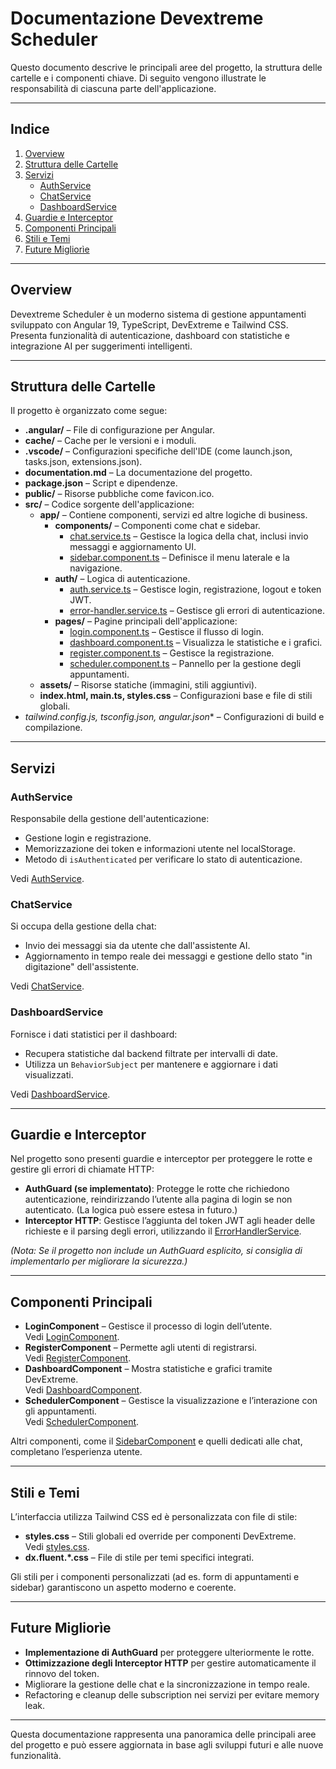 # Documentazione Devextreme Scheduler
Questo documento descrive le principali aree del progetto, la struttura delle cartelle e i componenti chiave. Di seguito vengono illustrate le responsabilità di ciascuna parte dell'applicazione.

---

## Indice

1. [Overview](#overview)
2. [Struttura delle Cartelle](#struttura-delle-cartelle)
3. [Servizi](#servizi)
   - [AuthService](#authservice)
   - [ChatService](#chatservice)
   - [DashboardService](#dashboardservice)
4. [Guardie e Interceptor](#guardie-e-interceptor)
5. [Componenti Principali](#componenti-principali)
6. [Stili e Temi](#stili-e-temi)
7. [Future Migliorìe](#future-migliorìe)

---

## Overview

Devextreme Scheduler è un moderno sistema di gestione appuntamenti sviluppato con Angular 19, TypeScript, DevExtreme e Tailwind CSS. Presenta funzionalità di autenticazione, dashboard con statistiche e integrazione AI per suggerimenti intelligenti.

---

## Struttura delle Cartelle

Il progetto è organizzato come segue:

- **.angular/** – File di configurazione per Angular.
- **cache/** – Cache per le versioni e i moduli.
- **.vscode/** – Configurazioni specifiche dell'IDE (come launch.json, tasks.json, extensions.json).
- **documentation.md** – La documentazione del progetto.
- **package.json** – Script e dipendenze.
- **public/** – Risorse pubbliche come favicon.ico.
- **src/** – Codice sorgente dell'applicazione:
  - **app/** – Contiene componenti, servizi ed altre logiche di business.
    - **components/** – Componenti come chat e sidebar.
      - [chat.service.ts](../../../../d:/Edoardo/Scheduler/devextreme-scheuler/src/app/components/chat/chat.service.ts) – Gestisce la logica della chat, inclusi invio messaggi e aggiornamento UI.
      - [sidebar.component.ts](../../../../d:/Edoardo/Scheduler/devextreme-scheuler/src/app/components/sidebar/sidebar.component.ts) – Definisce il menu laterale e la navigazione.
    - **auth/** – Logica di autenticazione.
      - [auth.service.ts](../../../../d:/Edoardo/Scheduler/devextreme-scheuler/src/app/auth/auth.service.ts) – Gestisce login, registrazione, logout e token JWT.
      - [error-handler.service.ts](../../../../d:/Edoardo/Scheduler/devextreme-scheuler/src/app/auth/error-handler.service.ts) – Gestisce gli errori di autenticazione.
    - **pages/** – Pagine principali dell'applicazione:
      - [login.component.ts](../../../../d:/Edoardo/Scheduler/devextreme-scheuler/src/app/pages/login/login.component.ts) – Gestisce il flusso di login.
      - [dashboard.component.ts](../../../../d:/Edoardo/Scheduler/devextreme-scheuler/src/app/pages/dashboard/dashboard.component.ts) – Visualizza le statistiche e i grafici.
      - [register.component.ts](../../../../d:/Edoardo/Scheduler/devextreme-scheuler/src/app/pages/register/register.component.ts) – Gestisce la registrazione.
      - [scheduler.component.ts](../../../../d:/Edoardo/Scheduler/devextreme-scheuler/src/app/pages/scheduler/scheduler.component.ts) – Pannello per la gestione degli appuntamenti.
  - **assets/** – Risorse statiche (immagini, stili aggiuntivi).
  - **index.html, main.ts, styles.css** – Configurazioni base e file di stili globali.
- **tailwind.config.js, tsconfig*.json, angular.json** – Configurazioni di build e compilazione.

---

## Servizi

### AuthService

Responsabile della gestione dell'autenticazione:
- Gestione login e registrazione.
- Memorizzazione dei token e informazioni utente nel localStorage.
- Metodo di `isAuthenticated` per verificare lo stato di autenticazione.

Vedi [AuthService](../../../../d:/Edoardo/Scheduler/devextreme-scheuler/src/app/auth/auth.service.ts).

### ChatService

Si occupa della gestione della chat:
- Invio dei messaggi sia da utente che dall'assistente AI.
- Aggiornamento in tempo reale dei messaggi e gestione dello stato "in digitazione" dell'assistente.

Vedi [ChatService](../../../../d:/Edoardo/Scheduler/devextreme-scheuler/src/app/components/chat/chat.service.ts).

### DashboardService

Fornisce i dati statistici per il dashboard:
- Recupera statistiche dal backend filtrate per intervalli di date.
- Utilizza un `BehaviorSubject` per mantenere e aggiornare i dati visualizzati.

Vedi [DashboardService](../../../../d:/Edoardo/Scheduler/devextreme-scheuler/src/app/pages/dashboard/dashboard.service.ts).

---

## Guardie e Interceptor

Nel progetto sono presenti guardie e interceptor per proteggere le rotte e gestire gli errori di chiamate HTTP:
- **AuthGuard (se implementato)**: Protegge le rotte che richiedono autenticazione, reindirizzando l’utente alla pagina di login se non autenticato. (La logica può essere estesa in futuro.)
- **Interceptor HTTP**: Gestisce l’aggiunta del token JWT agli header delle richieste e il parsing degli errori, utilizzando il [ErrorHandlerService](../../../../d:/Edoardo/Scheduler/devextreme-scheuler/src/app/auth/error-handler.service.ts).

*(Nota: Se il progetto non include un AuthGuard esplicito, si consiglia di implementarlo per migliorare la sicurezza.)*

---

## Componenti Principali

- **LoginComponent** – Gestisce il processo di login dell’utente.  
  Vedi [LoginComponent](../../../../d:/Edoardo/Scheduler/devextreme-scheuler/src/app/pages/login/login.component.ts).
- **RegisterComponent** – Permette agli utenti di registrarsi.  
  Vedi [RegisterComponent](../../../../d:/Edoardo/Scheduler/devextreme-scheuler/src/app/pages/register/register.component.ts).
- **DashboardComponent** – Mostra statistiche e grafici tramite DevExtreme.  
  Vedi [DashboardComponent](../../../../d:/Edoardo/Scheduler/devextreme-scheuler/src/app/pages/dashboard/dashboard.component.ts).
- **SchedulerComponent** – Gestisce la visualizzazione e l’interazione con gli appuntamenti.  
  Vedi [SchedulerComponent](../../../../d:/Edoardo/Scheduler/devextreme-scheuler/src/app/pages/scheduler/scheduler.component.ts).

Altri componenti, come il [SidebarComponent](../../../../d:/Edoardo/Scheduler/devextreme-scheuler/src/app/components/sidebar/sidebar.component.ts) e quelli dedicati alle chat, completano l’esperienza utente.

---

## Stili e Temi

L’interfaccia utilizza Tailwind CSS ed è personalizzata con file di stile:
- **styles.css** – Stili globali ed override per componenti DevExtreme.  
  Vedi [styles.css](src/styles.css).
- **dx.fluent.\*.css** – File di stile per temi specifici integrati.

Gli stili per i componenti personalizzati (ad es. form di appuntamenti e sidebar) garantiscono un aspetto moderno e coerente.

---

## Future Migliorìe

- **Implementazione di AuthGuard** per proteggere ulteriormente le rotte.
- **Ottimizzazione degli Interceptor HTTP** per gestire automaticamente il rinnovo del token.
- Migliorare la gestione delle chat e la sincronizzazione in tempo reale.
- Refactoring e cleanup delle subscription nei servizi per evitare memory leak.

---

Questa documentazione rappresenta una panoramica delle principali aree del progetto e può essere aggiornata in base agli sviluppi futuri e alle nuove funzionalità.
